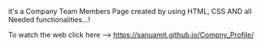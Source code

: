 it's a Company Team Members Page created by using HTML, CSS AND all Needed functionalities...!

To watch the web click here --> https://sanuamit.github.io/Compny_Profile/
